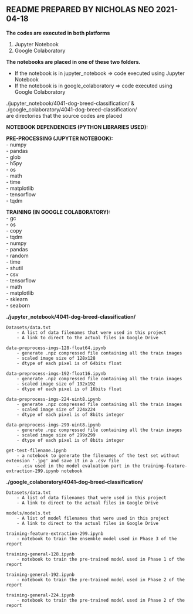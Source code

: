 ## README PREPARED BY NICHOLAS NEO 2021-04-18

**The codes are executed in both platforms**
1. Jupyter Notebook  
2. Google Colaboratory  

**The notebooks are placed in one of these two folders.**  

- If the notebook is in jupyter_notebook => code executed using Jupyter Notebook  
- If the notebook is in google_colaboratory => code executed using Google Colaboratory  

./jupyter_notebook/4041-dog-breed-classification/ &  ./google_colaboratory/4041-dog-breed-classification/   
are directories that the source codes are placed  

**NOTEBOOK DEPENDENCIES (PYTHON LIBRARIES USED):**  

**PRE-PROCESSING (JUPYTER NOTEBOOK):**  
	- numpy   
	- pandas  
	- glob  
	- h5py  
	- os  
	- math  
	- time  
	- matplotlib  
	- tensorflow  
	- tqdm  

**TRAINING (IN GOOGLE COLABORATORY):**  
	- gc  
	- os  
	- copy  
	- tqdm  
	- numpy  
	- pandas  
	- random  
	- time  
	- shutil  
	- csv  
	- tensorflow   
	- math  
	- matplotlib  
	- sklearn  
	- seaborn  

**./jupyter_notebook/4041-dog-breed-classification/**   


	Datasets/data.txt   
		- A list of data filenames that were used in this project  
		- A link to direct to the actual files in Google Drive  
		
	data-preprocess-imgs-128-float64.ipynb   
		- generate .npz compressed file containing all the train images   
		- scaled image size of 128x128   
		- dtype of each pixel is of 64bits float   

	data-preprocess-imgs-192-float16.ipynb  
		- generate .npz compressed file containing all the train images  
		- scaled image size of 192x192   
		- dtype of each pixel is of 16bits float  
		
	data-preprocess-imgs-224-uint8.ipynb  
		- generate .npz compressed file containing all the train images  
		- scaled image size of 224x224  
		- dtype of each pixel is of 8bits integer  
		
	data-preprocess-imgs-299-uint8.ipynb  
		- generate .npz compressed file containing all the train images  
		- scaled image size of 299x299     
		- dtype of each pixel is of 8bits integer  
		
	get-test-filename.ipynb
		- a notebook to generate the filenames of the test set without extension '.jpg' and save it in a .csv file  
		- .csv used in the model evaluation part in the training-feature-extraction-299.ipynb notebook  
		
		
**./google_colaboratory/4041-dog-breed-classification/**  

  
	Datasets/data.txt    
		- A list of data filenames that were used in this project    
		- A link to direct to the actual files in Google Drive    

	models/models.txt  
		- A list of model filenames that were used in this project  
		- A link to direct to the actual files in Google Drive		  

	training-feature-extraction-299.ipynb
		- notebook to train the ensemble model used in Phase 3 of the report
	
	training-general-128.ipynb
		- notebook to train the pre-trained model used in Phase 1 of the report
	
	training-general-192.ipynb
		- notebook to train the pre-trained model used in Phase 2 of the report
	
	training-general-224.ipynb
		- notebook to train the pre-trained model used in Phase 2 of the report